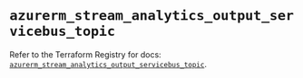 # `azurerm_stream_analytics_output_servicebus_topic`

Refer to the Terraform Registry for docs: [`azurerm_stream_analytics_output_servicebus_topic`](https://registry.terraform.io/providers/hashicorp/azurerm/4.48.0/docs/resources/stream_analytics_output_servicebus_topic).
